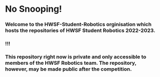 # No Snooping!

### Welcome to the HWSF-Student-Robotics orginisation which hosts the repositories of HWSF Student Robotics 2022-2023.
### !!!
### This repository right now is private and only accessible to members of the HWSF Robotics team. The repository, however, may be made public after the competition.
